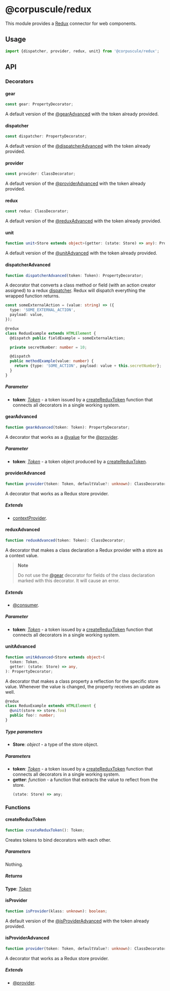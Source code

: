 # @corpuscule/redux

This module provides a [Redux](https://redux.js.org/) connector for web
components.

## Usage

```typescript
import {dispatcher, provider, redux, unit} from '@corpuscule/redux';
```

## API

### Decorators

#### gear

```typescript
const gear: PropertyDecorator;
```

A default version of the [@gearAdvanced](#gearadvanced) with the token already
provided.

#### dispatcher

```typescript
const dispatcher: PropertyDecorator;
```

A default version of the [@dispatcherAdvanced](#dispatcheradvanced) with the
token already provided.

#### provider

```typescript
const provider: ClassDecorator;
```

A default version of the [@providerAdvanced](#provideradvanced) with the token
already provided.

#### redux

```typescript
const redux: ClassDecorator;
```

A default version of the [@reduxAdvanced](#reduxadvanced) with the token already
provided.

#### unit

```typescript
function unit<Store extends object>(getter: (state: Store) => any): PropertyDecorator;
```

A default version of the [@unitAdvanced](#unitadvanced) with the token already
provided.

#### dispatcherAdvanced

```typescript
function dispatcherAdvanced(token: Token): PropertyDecorator;
```

A decorator that converts a class method or field (with an action creator
assigned) to a redux [dispatcher](https://redux.js.org/api/store#dispatch).
Redux will dispatch everything the wrapped function returns.

```typescript
const someExternalAction = (value: string) => ({
  type: 'SOME_EXTERNAL_ACTION',
  payload: value,
});

@redux
class ReduxExample extends HTMLElement {
  @dispatch public fieldExample = someExternalAction;

  private secretNumber: number = 10;

  @dispatch
  public methodExample(value: number) {
    return {type: 'SOME_ACTION', payload: value + this.secretNumber};
  }
}
```

##### Parameter

- **token**: _[Token](../../utils/docs/tokenRegistry.md#token)_ - a token issued
  by a [createReduxToken](#createreduxtoken) function that connects all decorators
  in a single working system.

#### gearAdvanced

```typescript
function gearAdvanced(token: Token): PropertyDecorator;
```

A decorator that works as a [@value](../../context/docs/index.md#value) for the
[@provider](#provideradvanced).

##### Parameter

- **token**: _[Token](../../utils/docs/tokenRegistry.md#token)_ - a token object
  produced by a [createReduxToken](#createreduxtoken).

#### providerAdvanced

```typescript
function provider(token: Token, defaultValue?: unknown): ClassDecorator;
```

A decorator that works as a Redux store provider.

##### Extends

- [contextProvider](../../context/docs/index.md#provider).

#### reduxAdvanced

```typescript
function reduxAdvanced(token: Token): ClassDecorator;
```

A decorator that makes a class declaration a Redux provider with a store as a
context value.

> **Note**
>
> Do not use the [@gear](#gearadvanced) decorator for fields of the class
> declaration marked with this decorator. It will cause an error.

##### Extends

- [@consumer](../../context/docs/index.md#consumer).

##### Parameter

- **token**: _[Token](../../utils/docs/tokenRegistry.md#token)_ - a token issued
  by a [createReduxToken](#createreduxtoken) function that connects all
  decorators in a single working system.

#### unitAdvanced

```typescript
function unitAdvanced<Store extends object>(
  token: Token,
  getter: (state: Store) => any,
): PropertyDecorator;
```

A decorator that makes a class property a reflection for the specific store
value. Whenever the value is changed, the property receives an update as
well.

```typescript
@redux
class ReduxExample extends HTMLElement {
  @unit(store => store.foo)
  public foo!: number;
}
```

##### Type parameters

- **Store**: _object_ - a type of the store object.

##### Parameters

- **token**: _[Token](../../utils/docs/tokenRegistry.md#token)_ - a token issued
  by a [createReduxToken](#createreduxtoken) function that connects all
  decorators in a single working system.
- **getter**: _function_ - a function that extracts the value to reflect from
  the store.
  ```typescript
  (state: Store) => any;
  ```

### Functions

#### createReduxToken

```typescript
function createReduxToken(): Token;
```

Creates tokens to bind decorators with each other.

##### Parameters

Nothing.

##### Returns

**Type**: _[Token](../../utils/docs/tokenRegistry.md#token)_

#### isProvider

```typescript
function isProvider(klass: unknown): boolean;
```

A default version of the [@isProviderAdvanced](#isprovideradvanced) with the
token already provided.

#### isProviderAdvanced

```typescript
function provider(token: Token, defaultValue?: unknown): ClassDecorator;
```

A decorator that works as a Redux store provider.

##### Extends

- [@provider](../../context/docs/index.md#provider).
